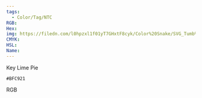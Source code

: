 ```yaml
---
tags:
  - Color/Tag/NTC
RGB:
Hex:
img: https://filedn.com/l0hpzxl1f01yT7GHxtF8cyk/Color%20Snake/SVG_Tumb%20Mass%20No%20Name/BFC921.svg
CMYK:
HSL:
Name:
---
```

Key Lime Pie
```palette
#BFC921
```
RGB

